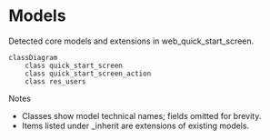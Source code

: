 # Models

Detected core models and extensions in web_quick_start_screen.

```mermaid
classDiagram
    class quick_start_screen
    class quick_start_screen_action
    class res_users
```

Notes
- Classes show model technical names; fields omitted for brevity.
- Items listed under _inherit are extensions of existing models.
